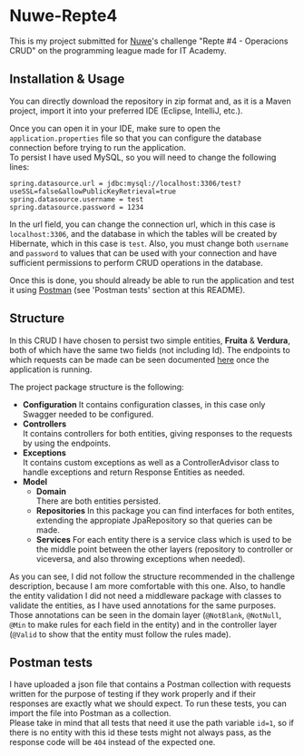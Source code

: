 # Nuwe-Repte4

This is my project submitted for [Nuwe](https://nuwe.io/)'s challenge "Repte #4 - Operacions CRUD" on the programming league made for IT Academy.

## Installation & Usage

You can directly download the repository in zip format and, as it is a Maven project, import it into your preferred IDE (Eclipse, IntelliJ, etc.). 

Once you can open it in your IDE, make sure to open the `application.properties` file so that you can configure the database connection before trying to run the application.  
To persist I have used MySQL, so you will need to change the following lines:
```properties
spring.datasource.url = jdbc:mysql://localhost:3306/test?useSSL=false&allowPublicKeyRetrieval=true
spring.datasource.username = test
spring.datasource.password = 1234
```
In the url field, you can change the connection url, which in this case is `localhost:3306`, and the database in which the tables will be created by Hibernate, which in this case is `test`. 
Also, you must change both `username` and `password` to values that can be used with your connection and have sufficient permissions to perform CRUD operations in the database. 

Once this is done, you should already be able to run the application and test it using [Postman](https://www.postman.com/) (see 'Postman tests' section at this README).
## Structure

In this CRUD I have chosen to persist two simple entities, **Fruita** & **Verdura**, both of which have the same two fields (not including Id).
The endpoints to which requests can be made can be seen documented [here](http://localhost:3000/swagger-ui.html) once the application is running.

The project package structure is the following:

* **Configuration**
It contains configuration classes, in this case only Swagger needed to be configured.
* **Controllers**   
It contains controllers for both entities, giving responses to the requests by using the endpoints.
* **Exceptions**  
It contains custom exceptions as well as a ControllerAdvisor class to handle exceptions and return Response Entities as needed.
* **Model**
	* **Domain**  
	There are both entities persisted.
	* **Repositories** 
	In this package you can find interfaces for both entites, extending the appropiate JpaRepository so that queries can be made.
	* **Services**
	For each entity there is a service class which is used to be the middle point between the other layers (repository to controller or viceversa, and also throwing exceptions when needed).


As you can see, I did not follow the structure recommended in the challenge description, because I am more comfortable with this one.
Also, to handle the entity validation I did not need a middleware package with classes to validate the entities, as I have used annotations for the same purposes.  
Those annotations can be seen in the domain layer (`@NotBlank`, `@NotNull`, `@Min` to make rules for each field in the entity) and in the controller layer (`@Valid` to show that the entity must follow the rules made).

##  Postman tests

I have uploaded a json file that contains a Postman collection with requests written for the purpose of testing if they work properly and if their responses are exactly what we should expect. To run these tests, you can import the file into Postman as a collection.  
Please take in mind that all tests that need it use the path variable `id=1`, so if there is no entity with this id these tests might not always pass, as the response code will be `404` instead of the expected one.
